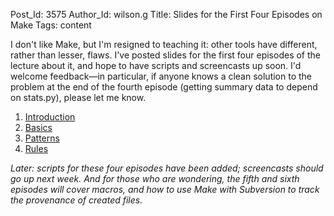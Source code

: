Post_Id: 3575
Author_Id: wilson.g
Title: Slides for the First Four Episodes on Make
Tags: content

<p>I don't like Make, but I'm resigned to teaching it: other tools have different, rather than lesser, flaws. I've posted slides for the first four episodes of the lecture about it, and hope to have scripts and screencasts up soon. I'd welcome feedback&mdash;in particular, if anyone knows a clean solution to the problem at the end of the fourth episode (getting summary data to depend on stats.py), please let me know.</p>
<ol>
<li><a href="{{root_path}}/4_0/make/intro.html">Introduction</a></li>
<li><a href="{{root_path}}/4_0/make/basics.html">Basics</a></li>
<li><a href="{{root_path}}/4_0/make/patterns.html">Patterns</a></li>
<li><a href="{{root_path}}/4_0/make/rules.html">Rules</a></li>
</ol>
<p><em>Later: scripts for these four episodes have been added; screencasts should go up next week. And for those who are wondering, the fifth and sixth episodes will cover macros, and how to use Make with Subversion to track the provenance of created files.</em></p>
